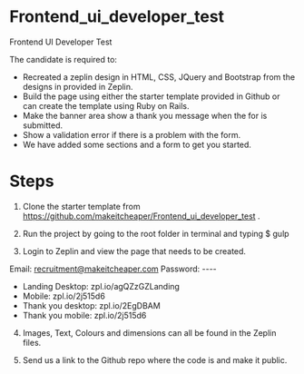 # Frontend_ui_developer_test
Frontend UI Developer Test

The candidate is required to:
- Recreated a zeplin design in HTML, CSS, JQuery and Bootstrap from the designs in provided in Zeplin.
- Build the page using either the starter template provided in Github or can create the template using Ruby on Rails.
- Make the banner area show a thank you message when the for is submitted.
- Show a validation error if there is a problem with the form.
- We have added some sections and a form to get you started.


# Steps

1. Clone the starter template from https://github.com/makeitcheaper/Frontend_ui_developer_test .

2. Run the project by going to the root folder in terminal and typing $ gulp

3. Login to Zeplin and view the page that needs to be created.

Email: recruitment@makeitcheaper.com
Password: ----

- Landing Desktop: zpl.io/agQZzGZLanding
- Mobile: zpl.io/2j515d6
- Thank you desktop: zpl.io/2EgDBAM
- Thank you mobile: zpl.io/2j515d6

4. Images, Text, Colours and dimensions can all be found in the Zeplin files.

5. Send us a link to the Github repo where the code is and make it public.


